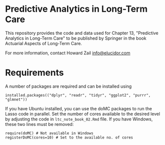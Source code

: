 # Predictive Analytics in Long-Term Care

This repository provides the code and data used for Chapter 13, "Predictive Analytics in Long-Term Care" to be published by Springer in the book Actuarial Aspects of Long-Term Care.

For more information, contact Howard Zail [info@elucidor.com](mailto:info@elucidor.com)


# Requirements

A number of  packages are required and can be installed using

```
installed.packages(("dplyr", "readr", "tidyr", "ggplot2", "purrr", "glmnet"))
```

If you have Ubuntu installed, you can use the doMC packages to run the Lasso code in parallel.  Set the number of cores available to the desired level by adjusting the code in `ltc_note_book_02.Rmd` file.  If you have Windows, these two lines must be removed:

```
require(doMC) # Not available in Windows
registerDoMC(cores=10) # Set to the available no. of cores

```

